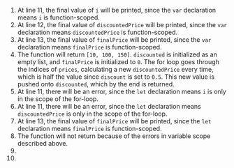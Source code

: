 <ol>
<li>At line 11, the final value of <code>i</code> will be printed, since the <code>var</code> declaration means <code>i</code> is function-scoped.</li>
<li>At line 12, the final value of <code>discountedPrice</code> will be printed, since the <code>var</code> declaration means <code>discountedPrice</code> is function-scoped.</li>
<li>At line 13, the final value of <code>finalPrice</code> will be printed, since the <code>var</code> declaration means <code>finalPrice</code> is function-scoped.</li>
<li>The function will return <code>[10, 100, 150]</code>. <code>discounted</code> is initialized as an empty list, and <code>finalPrice</code> is initialized to <code>0</code>. The for loop goes through the indices of <code>prices</code>, calculating a new <code>discountedPrice</code> every time, which is half the value since <code>discount</code> is set to <code>0.5</code>. This new value is pushed onto <code>discounted</code>, which by the end is returned.</li>
<li>At line 11, there will be an error, since the <code>let</code> declaration means <code>i</code> is only in the scope of the for-loop.</li>
<li>At line 11, there will be an error, since the <code>let</code> declaration means <code>discountedPrice</code> is only in the scope of the for-loop.</li>
<li>At line 13, the final value of <code>finalPrice</code> will be printed, since the <code>let</code> declaration means <code>finalPrice</code> is function-scoped.</li>
<li>The function will not return because of the errors in variable scope described above.</li>
<li></li>
<li></li>
</ol>